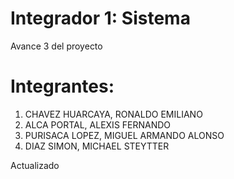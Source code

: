 # Integrador 1: Sistema
Avance 3 del proyecto
# Integrantes:
1. CHAVEZ HUARCAYA, RONALDO EMILIANO
2. ALCA PORTAL, ALEXIS FERNANDO
3. PURISACA LOPEZ, MIGUEL ARMANDO ALONSO
4. DIAZ SIMON, MICHAEL STEYTTER


Actualizado
